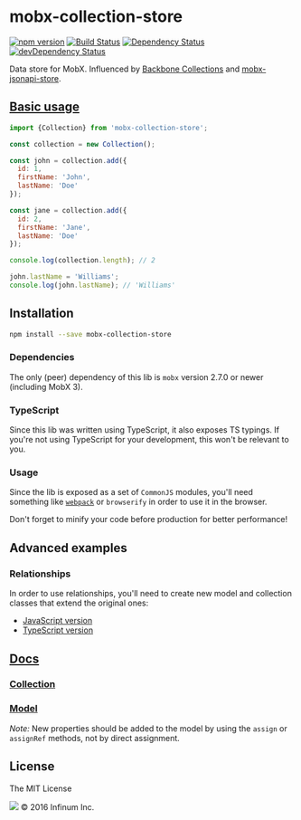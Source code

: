 # mobx-collection-store

[![npm version](https://badge.fury.io/js/mobx-collection-store.svg)](https://badge.fury.io/js/mobx-collection-store)
[![Build Status](https://travis-ci.org/infinum/mobx-collection-store.svg?branch=master)](https://travis-ci.org/infinum/mobx-collection-store)
[![Dependency Status](https://david-dm.org/infinum/mobx-collection-store.svg)](https://david-dm.org/infinum/mobx-collection-store)
[![devDependency Status](https://david-dm.org/infinum/mobx-collection-store/dev-status.svg)](https://david-dm.org/infinum/mobx-collection-store#info=devDependencies)

Data store for MobX. Influenced by [Backbone Collections](http://backbonejs.org/#Collection) and [mobx-jsonapi-store](https://github.com/infinum/mobx-jsonapi-store).

## [Basic usage](examples/basic.js)

```javascript
import {Collection} from 'mobx-collection-store';

const collection = new Collection();

const john = collection.add({
  id: 1,
  firstName: 'John',
  lastName: 'Doe'
});

const jane = collection.add({
  id: 2,
  firstName: 'Jane',
  lastName: 'Doe'
});

console.log(collection.length); // 2

john.lastName = 'Williams';
console.log(john.lastName); // 'Williams'
```
## Installation

```bash
npm install --save mobx-collection-store
```

### Dependencies

The only (peer) dependency of this lib is `mobx` version 2.7.0 or newer (including MobX 3).

### TypeScript

Since this lib was written using TypeScript, it also exposes TS typings. If you're not using TypeScript for your development, this won't be relevant to you.

### Usage

Since the lib is exposed as a set of `CommonJS` modules, you'll need something like [`webpack`](https://webpack.js.org/concepts/) or `browserify` in order to use it in the browser.

Don't forget to minify your code before production for better performance!

## Advanced examples

### Relationships

In order to use relationships, you'll need to create new model and collection classes that extend the original ones:

* [JavaScript version](examples/relationships.js)
* [TypeScript version](examples/relationships.ts)

## [Docs](https://infinum.github.io/mobx-collection-store/index.html)

### [Collection](https://infinum.github.io/mobx-collection-store/classes/collection.html)

### [Model](https://infinum.github.io/mobx-collection-store/classes/model.html)

*Note:* New properties should be added to the model by using the `assign` or `assignRef` methods, not by direct assignment.

## License

The MIT License

![](https://assets.infinum.co/assets/brand-logo-9e079bfa1875e17c8c1f71d1fee49cf0.svg) © 2016 Infinum Inc.